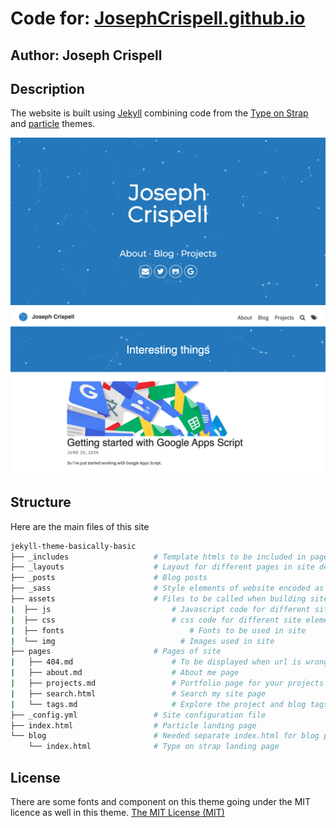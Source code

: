 # Code for: [JosephCrispell.github.io](https://josephcrispell.github.io/)

## Author: Joseph Crispell

## Description

The website is built using [Jekyll](https://jekyllrb.com) combining code from the <a href='https://github.com/sylhare/Type-on-Strap'>Type on Strap</a> and <a href='https://github.com/nrandecker/particle'>particle</a> themes.

![The landing page (particle)](assets/img/README/landingPage.PNG)
![The blog (Type On Strap)](assets/img/README/blog.PNG)

## Structure

Here are the main files of this site

```bash
jekyll-theme-basically-basic
├── _includes                   # Template htmls to be included in pages of site
├── _layouts                    # Layout for different pages in site defined as html
├── _posts                      # Blog posts
├── _sass                       # Style elements of website encoded as SASS (an extension to css)
├── assets                      # Files to be called when building site
|  ├── js                           # Javascript code for different site elements: particle, Katex, jquery, bootstrap, jekyll search,
|  ├── css                          # css code for different site elements: Bootstrap, font-awesome, katex and main css
|  ├── fonts		                    # Fonts to be used in site
|  └── img		                      # Images used in site
├── pages                       # Pages of site
|   ├── 404.md                      # To be displayed when url is wrong
|   ├── about.md                    # About me page
|   ├── projects.md                 # Portfolio page for your projects
|   ├── search.html                 # Search my site page
|   └── tags.md                     # Explore the project and blog tags here
├── _config.yml                 # Site configuration file 
├── index.html                  # Particle landing page
└── blog                        # Needed separate index.html for blog pagination (next/previous) to work
    └── index.html              # Type on strap landing page
```

## License

There are some fonts and component on this theme going under the MIT licence as well in this theme.
[The MIT License (MIT)](https://raw.githubusercontent.com/Sylhare/Type-on-Strap/master/LICENSE)

